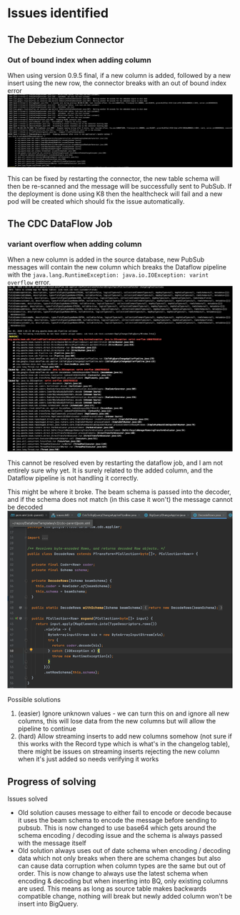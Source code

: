 # Issues identified

## The Debezium Connector

### Out of bound index when adding column
When using version 0.9.5 final, if a new column is added, followed by a new insert using the new row, the connector breaks with an out of bound index error
![error](connector_index_outofbound.png)

This can be fixed by restarting the connector, the new table schema will then be re-scanned and the message will be successfully sent to PubSub.
If the deployment is done using K8 then the healthcheck will fail and a new pod will be created which should fix the issue automatically. 


## The CDC DataFlow Job

### variant overflow when adding column
When a new column is added in the source database, new PubSub messages will contain the new column which breaks the Dataflow pipeline with the `java.lang.RuntimeException: java.io.IOException: varint overflow` error. 
![error](dataflow_variant_overflow.png) 

This cannot be resolved even by restarting the dataflow job, and I am not entirely sure why yet. It is surely related to the added column, and the Dataflow pipeline is not handling it correctly.

This might be where it broke. The beam schema is passed into the decoder, and if the schema does not match (in this case it won't) the message cannot be decoded
![error](decode_issue.png) 

Possible solutions
1. (easier) Ignore unknown values - we can turn this on and ignore all new columns, this will lose data from the new columns but will allow the pipeline to continue
1. (hard) Allow streaming inserts to add new columns somehow (not sure if this works with the Record type which is what's in the changelog table), there might be issues on streaming inserts rejecting the new column when it's just added so needs verifying it works

 
## Progress of solving
Issues solved
- Old solution causes message to either fail to encode or decode because it uses the beam schema to encode the message before sending to pubsub. 
This is now changed to use base64 which gets around the schema encoding / decoding issue and the schema is always passed with the message itself
- Old solution always uses out of date schema when encoding / decoding data which not only breaks when there are schema changes but also can cause data corruption when column types are the same but out of order. 
This is now change to always use the latest schema when encoding & decoding but when inserting into BQ, only existing columns are used. This means as long as source table makes backwards compatible change, nothing will break but newly added column won't be insert into BigQuery. 